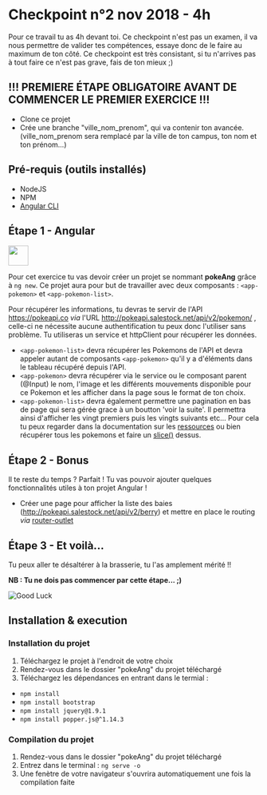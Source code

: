 # Checkpoint n°2 nov 2018 - **4h**

Pour ce travail tu as 4h devant toi. Ce checkpoint n'est pas un examen, il va nous permettre de valider tes compétences, essaye donc de le faire au maximum de ton côté.
Ce checkpoint est très consistant, si tu n'arrives pas à tout faire ce n'est pas grave, fais de ton mieux ;)



## **!!! PREMIERE ÉTAPE OBLIGATOIRE AVANT DE COMMENCER LE PREMIER EXERCICE !!!**


* Clone ce projet
* Crée une branche "ville_nom_prenom", qui va contenir ton avancée. (ville_nom_prenom sera remplacé par la ville de ton campus, ton nom et ton prénom...)



## Pré-requis (outils installés)

* NodeJS
* NPM
* [Angular CLI ](https://github.com/facebook/create-react-app)

## Étape 1 - Angular

<img src="https://media.giphy.com/media/DJM88aCmEeaNG/giphy.gif" height="40">


Pour cet exercice tu vas devoir créer un projet se nommant **pokeAng** grâce à `ng new`.
Ce projet aura pour but de travailler avec deux composants : `<app-pokemon>` et `<app-pokemon-list>`.

Pour récupérer les informations, tu devras te servir de l'API https://pokeapi.co *via* l'URL http://pokeapi.salestock.net/api/v2/pokemon/ , celle-ci ne nécessite aucune authentification tu peux donc l'utiliser sans problème.
Tu utiliseras un service et httpClient pour récupérer les données.

* `<app-pokemon-list>` devra récupérer les Pokemons de l'API et devra appeler autant de composants `<app-pokemon>` qu'il y a d'éléments dans le tableau récupéré depuis l'API.
* `<app-pokemon>` devra récupérer via le service ou le composant parent (@Input) le nom, l'image et les différents mouvements disponible pour ce Pokemon et les afficher dans la page sous le format de ton choix.
* `<app-pokemon-list>` devra également permettre une pagination en bas de page qui sera gérée grace à un boutton 'voir la suite'. Il permettra ainsi d'afficher les vingt premiers puis les vingts suivants etc... Pour cela tu peux regarder dans la documentation sur les [ressources](https://pokeapi.co/docs/v2.html#resource-lists) ou bien récupérer tous les pokemons et faire un [slice()](https://developer.mozilla.org/fr/docs/Web/JavaScript/Reference/Objets_globaux/Array/slice) dessus.

## Étape 2 - Bonus

Il te reste du temps ? Parfait ! Tu vas pouvoir ajouter quelques fonctionnalités utiles à ton projet Angular !


* Créer une page pour afficher la liste des baies (http://pokeapi.salestock.net/api/v2/berry) et mettre en place le routing _via_ [router-outlet](https://angular.io/guide/router)

## Étape 3 - Et voilà...

Tu peux aller te désaltérer à la brasserie, tu l'as amplement mérité !!

**NB : Tu ne dois pas commencer par cette étape... ;)**

![Good Luck](https://media.giphy.com/media/AC1PtbdsJZyOQ/giphy.gif)

## Installation & execution

### Installation du projet

1. Téléchargez le projet à l'endroit de votre choix
2. Rendez-vous dans le dossier "pokeAng" du projet téléchargé
3. Téléchargez les dépendances en entrant dans le termial : 
- ```npm install``` 
- ```npm install bootstrap```
- ```npm install jquery@1.9.1```
- ```npm install popper.js@^1.14.3```

### Compilation du projet

1. Rendez-vous dans le dossier "pokeAng" du projet téléchargé
2. Entrez dans le terminal : ```ng serve -o```
3. Une fenètre de votre navigateur s'ouvrira automatiquement une fois la compilation faite
